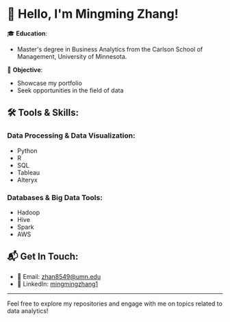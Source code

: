 # 👋 Hello, I'm Mingming Zhang!

🎓 **Education**: 
- Master's degree in Business Analytics from the Carlson School of Management, University of Minnesota.

💼 **Objective**: 
- Showcase my portfolio
- Seek opportunities in the field of data

## 🛠️ Tools & Skills:

### Data Processing & Data Visualization:
- Python
- R
- SQL
- Tableau
- Alteryx

### Databases & Big Data Tools:
- Hadoop
- Hive
- Spark
- AWS

## 📬 Get In Touch:
- 📧 Email: [zhan8549@umn.edu](mailto:zhan8549@umn.edu)
- 🔗 LinkedIn: [mingmingzhang1](https://www.linkedin.com/in/mingmingzhang1/)

---

Feel free to explore my repositories and engage with me on topics related to data analytics!

